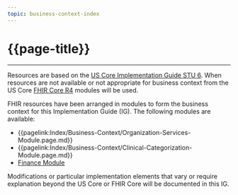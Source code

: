 ```yaml
---
topic: business-context-index
---
```


# {{page-title}}

---

Resources are based on the [US Core Implementation Guide STU 6](http://hl7.org/fhir/us/core/STU6/index.html). When resources are not available or not appropriate for business context from the US Core [FHIR Core R4](http://hl7.org/fhir/R4/index.html) modules will be used.

FHIR resources have been arranged in modules to form the business context for this Implementation Guide (IG).  The following modules are available:
- {{pagelink:Index/Business-Context/Organization-Services-Module.page.md}}
- {{pagelink:Index/Business-Context/Clinical-Categorization-Module.page.md}}
- [Finance Module](#)

Modifications or particular implementation elements that vary or require explanation beyond the US Core or FHIR Core will be documented in this IG.



